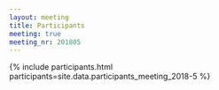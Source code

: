 ```yaml
---
layout: meeting
title: Participants
meeting: true
meeting_nr: 201805
---
```


{% include participants.html participants=site.data.participants_meeting_2018-5 %}
